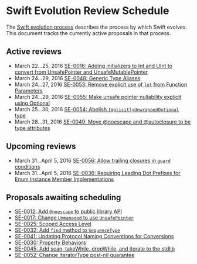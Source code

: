# Swift Evolution Review Schedule

The [Swift evolution process][evolution-process] describes the process
by which Swift evolves. This document tracks the currently active
proposals in that process.

## Active reviews

* March 22...25, 2016 [SE-0016: Adding initializers to Int and UInt to convert from UnsafePointer and UnsafeMutablePointer](proposals/0016-initializers-for-converting-unsafe-pointers-to-ints.md)
* March 24...29, 2016 [SE-0048: Generic Type Aliases](proposals/0048-generic-typealias.md)
* March 24...27, 2016 [SE-0053: Remove explicit use of `let` from Function Parameters](proposals/0053-remove-let-from-function-parameters.md)
* March 24...29, 2016 [SE-0055: Make unsafe pointer nullability explicit using Optional](proposals/0055-optional-unsafe-pointers.md)
* March 25...30, 2016 [SE-0054: Abolish `ImplicitlyUnwrappedOptional` type](proposals/0054-abolish-iuo.md)
* March 28...31, 2016 [SE-0049: Move @noescape and @autoclosure to be type attributes](proposals/0049-noescape-autoclosure-type-attrs.md)

## Upcoming reviews

* March 31...April 5, 2016 [SE-0056: Allow trailing closures in `guard` conditions](proposals/0056-trailing-closures-in-guard.md)
* March 31...April 5, 2016 [SE-0036: Requiring Leading Dot Prefixes for Enum Instance Member Implementations](proposals/0036-enum-dot.md)

## Proposals awaiting scheduling

* [SE-0012: Add `@noescape` to public library API](proposals/0012-add-noescape-to-public-library-api.md)
* [SE-0017: Change `Unmanaged` to use `UnsafePointer`](proposals/0017-convert-unmanaged-to-use-unsafepointer.md)
* [SE-0025: Scoped Access Level](proposals/0025-scoped-access-level.md)
* [SE-0032: Add `find` method to `SequenceType`](proposals/0032-sequencetype-find.md)
* [SE-0041: Updating Protocol Naming Conventions for Conversions](proposals/0041-conversion-protocol-conventions.md)
* [SE-0030: Property Behaviors](proposals/0030-property-behavior-decls.md)
* [SE-0045: Add scan, takeWhile, dropWhile, and iterate to the stdlib](proposals/0045-scan-takewhile-dropwhile.md)
* [SE-0052: Change IteratorType post-nil guarantee](proposals/0052-iterator-post-nil-guarantee.md)

[evolution-process]: process.md  "The Swift evolution process"

